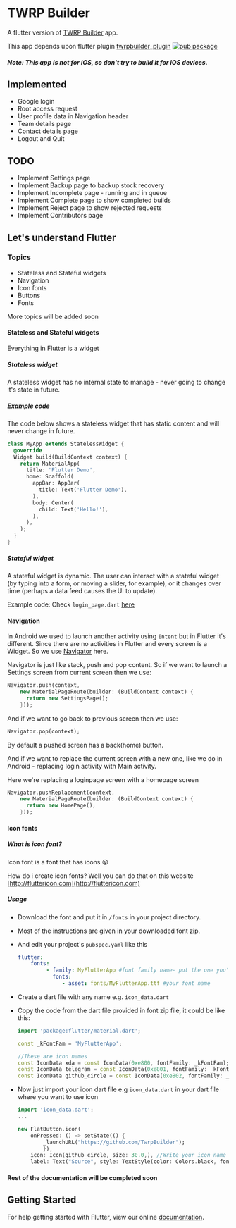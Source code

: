 # TWRP Builder

A flutter version of [TWRP Builder](https://github.com/TwrpBuilder/TwrpBuilder) app.

This app depends upon flutter plugin [twrpbuilder_plugin](https://pub.dartlang.org/packages/twrpbuilder_plugin) [![pub package](https://img.shields.io/pub/v/twrpbuilder_plugin.svg)](https://pub.dartlang.org/packages/twrpbuilder_plugin)

##### Note: This app is not for iOS, so don't try to build it for iOS devices.

## Implemented
* Google login
* Root access request
* User profile data in Navigation header
* Team details page
* Contact details page
* Logout and Quit

## TODO

* Implement Settings page
* Implement Backup page to backup stock recovery
* Implement Incomplete page - running and in queue
* Implement Complete page to show completed builds
* Implement Reject page to show rejected requests
* Implement Contributors page

## Let's understand Flutter

### Topics
* Stateless and Stateful widgets
* Navigation
* Icon fonts
* Buttons
* Fonts

More topics will be added soon

#### Stateless and Stateful widgets

Everything in Flutter is a widget

##### Stateless widget

A stateless widget has no internal state to manage - never going to change it's state in future.

##### Example code

The code below shows a stateless widget that has static content and will never change in future.

~~~dart
class MyApp extends StatelessWidget {
  @override
  Widget build(BuildContext context) {
    return MaterialApp(
      title: 'Flutter Demo',
      home: Scaffold(
        appBar: AppBar(
          title: Text('Flutter Demo'),
        ),
        body: Center(
          child: Text('Hello!'),
        ),
      ),
    );
  }
}
~~~

##### Stateful widget
    
A stateful widget is dynamic. The user can interact with a stateful widget (by typing into a form, or moving a slider, for example), or it changes over time (perhaps a data feed causes the UI to update).

Example code: Check ```login_page.dart``` [here](/lib/pages/login_page.dart)

#### Navigation

In Android we used to launch another activity using ```Intent``` but in Flutter it's different.
Since there are no activities in Flutter and every screen is a Widget. So we use [Navigator](https://docs.flutter.io/flutter/widgets/Navigator-class.html) here.

Navigator is just like stack, push and pop content. So if we want to launch a Settings screen from current screen then we use:

```dart
Navigator.push(context,
    new MaterialPageRoute(builder: (BuildContext context) {
      return new SettingsPage();
    }));
```

And if we want to go back to previous screen then we use:
```dart
Navigator.pop(context);
```
By default a pushed screen has a back(home) button.

And if we want to replace the current screen with a new one, like we do in Android - replacing login activity with Main activity.

Here we're replacing a loginpage screen with a homepage screen
```dart
Navigator.pushReplacement(context,
    new MaterialPageRoute(builder: (BuildContext context) {
      return new HomePage();
    }));
```

#### Icon fonts
##### What is icon font?
Icon font is a font that has icons :stuck_out_tongue_winking_eye:

How do i create icon fonts? Well you can do that on this website [http://fluttericon.com](http://fluttericon.com)

##### Usage

* Download the font and put it in ```/fonts``` in your project directory.
* Most of the instructions are given in your downloaded font zip.
* And edit your project's ```pubspec.yaml``` like this 
    ```yaml
    flutter: 
        fonts:
             - family: MyFlutterApp #font family name- put the one you've given while creating font
               fonts:
                  - asset: fonts/MyFlutterApp.ttf #your font name
    ```
* Create a dart file with any name e.g. ```icon_data.dart```
* Copy the code from the dart file provided in font zip file, it could be like this:
    ```dart
    import 'package:flutter/material.dart';
    
    const _kFontFam = 'MyFlutterApp';
  
    //These are icon names
    const IconData xda = const IconData(0xe800, fontFamily: _kFontFam);
    const IconData telegram = const IconData(0xe801, fontFamily: _kFontFam);
    const IconData github_circle = const IconData(0xe802, fontFamily: _kFontFam);

    ```
* Now just import your icon dart file e.g ```icon_data.dart``` in your dart file where you want to use icon

    ```dart
    import 'icon_data.dart';
    ...
    
    new FlatButton.icon(
        onPressed: () => setState(() {
            _launchURL("https://github.com/TwrpBuilder");
            }),
        icon: Icon(github_circle, size: 30.0,), //Write your icon name here in place of github_circle
        label: Text("Source", style: TextStyle(color: Colors.black, fontSize: 16.0),)
    ```
    
    
#### Rest of the documentation will be completed soon

## Getting Started

For help getting started with Flutter, view our online
[documentation](https://flutter.io/).
